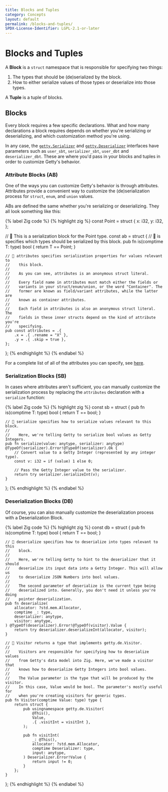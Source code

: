 ```yaml
---
title: Blocks and Tuples
category: Concepts
layout: default
permalink: /blocks-and-tuples/
SPDX-License-Identifier: LGPL-2.1-or-later
---
```


# Blocks and Tuples

A __Block__ is a `struct` namespace that is responsible for specifying two things:

1. The types that should be (de)serialized by the block.
1. How to either serialize values of those types or deserialize into those types.

A __Tuple__ is a tuple of blocks.

## Blocks

Every block requires a few specific declarations. What and how many declarations a block requires depends on whether you're serializing or deserializing, and which customization method you're using.

In any case, the [`getty.Serializer`](https://docs.getty.so/#root;Serializer) and [`getty.Deserializer`](https://docs.getty.so/#root;Deserializer) interfaces have parameters such as `user_sbt`, `serializer_sbt`, `user_dbt` and `deserializer_dbt`. These are where you'd pass in your blocks and tuples in order to customize Getty's behavior.

### Attribute Blocks (AB)

One of the ways you can customize Getty's behavior is through attributes. Attributes provide a convenient way to customize the (de)serialization process for `struct`, `enum`, and `union` values.

ABs are defined the same whether you're serializing or deserializing. They all look something like this:

{% label Zig code %}
{% highlight zig %}
const Point = struct {
    x: i32,
    y: i32,
};

// 👋 This is a serialization block for the Point type.
const ab = struct {
    // 👋 is specifies which types should be serialized by this block.
    pub fn is(comptime T: type) bool {
        return T == Point;
    }

    // 👋 attributes specifies serialization properties for values relevant to
    //    this block.
    //
    //    As you can see, attributes is an anonymous struct literal.
    //
    //    Every field name in attributes must match either the fields or
    //    variants in your struct/enum/union, or the word "Container". The
    //    former are known as field/variant attributes, while the latter are
    //    known as container attributes.
    //
    //    Each field in attributes is also an anonymous struct literal. The
    //    fields in these inner structs depend on the kind of attribute you're
    //    specifying.
    pub const attributes = .{
        .x = .{ .rename = "X" },
        .y = .{ .skip = true },
    };
};
{% endhighlight %}
{% endlabel %}

For a complete list of all of the attributes you can specify, see [here](/attributes).

### Serialization Blocks (SB)

In cases where attributes aren't sufficient, you can manually customize the serialization process by replacing the `attributes` declaration with a `serialize` function:

{% label Zig code %}
{% highlight zig %}
const sb = struct {
    pub fn is(comptime T: type) bool {
        return T == bool;
    }

    // 👋 serialize specifies how to serialize values relevant to this block.
    //
    //    Here, we're telling Getty to serialize bool values as Getty Integers.
    pub fn serialize(value: anytype, serializer: anytype) @TypeOf(serializer).Error!@TypeOf(serializer).Ok {
        // Convert value to a Getty Integer (represented by any integer type).
        const v: i32 = if (value) 1 else 0;

        // Pass the Getty Integer value to the serializer.
        return try serializer.serializeInt(v);
    }
};
{% endhighlight %}
{% endlabel %}

### Deserialization Blocks (DB)

Of course, you can also manually customize the deserialization process with a Deserialization Block.

{% label Zig code %}
{% highlight zig %}
const db = struct {
    pub fn is(comptime T: type) bool {
        return T == bool;
    }

    // 👋 deserialize specifies how to deserialize into types relevant to this
    //    block.
    //
    //    Here, we're telling Getty to hint to the deserializer that it should
    //    deserialize its input data into a Getty Integer. This will allow us
    //    to deserialize JSON Numbers into bool values.
    //
    //    The second parameter of deserialize is the current type being
    //    deserialized into. Generally, you don't need it unless you're doing
    //    pointer deserialization.
    pub fn deserialize(
        allocator: ?std.mem.Allocator,
        comptime _: type,
        deserializer: anytype,
        visitor: anytype,
    ) @TypeOf(deserializer).Error!@TypeOf(visitor).Value {
        return try deserializer.deserializeInt(allocator, visitor);
    }

    // 👋 Visitor returns a type that implements getty.de.Visitor.
    //
    //    Visitors are responsible for specifying how to deserialize values
    //    from Getty's data model into Zig. Here, we've made a visitor that
    //    knows how to deserialize Getty Integers into bool values.
    //
    //    The Value parameter is the type that will be produced by the visitor.
    //    In this case, Value would be bool. The parameter's mostly useful for
    //    when you're creating visitors for generic types.
    pub fn Visitor(comptime Value: type) type {
        return struct {
            pub usingnamespace getty.de.Visitor(
                @This(),
                Value,
                .{ .visitInt = visitInt },
            );

            pub fn visitInt(
                _: @This(),
                allocator: ?std.mem.Allocator,
                comptime Deserializer: type,
                input: anytype,
            ) Deserializer.Error!Value {
                return input != 0;
            }
        };
    }
};
{% endhighlight %}
{% endlabel %}

